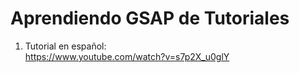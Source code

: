 # Aprendiendo GSAP de Tutoriales

1. Tutorial en español:  
https://www.youtube.com/watch?v=s7p2X_u0glY

